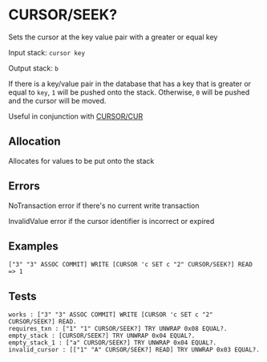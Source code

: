 # CURSOR/SEEK?

Sets the cursor at the key value pair with a greater or equal key

Input stack: `cursor key`

Output stack: `b`

If there is a key/value pair in the database that has a key
that is greater or equal to `key`, `1` will be pushed onto the stack.
Otherwise, `0` will be pushed and the cursor will be moved.

Useful in conjunction with [CURSOR/CUR](../QCURSOR/CUR.md)

## Allocation

Allocates for values to be put onto the stack

## Errors

NoTransaction error if there's no current write transaction

InvalidValue error if the cursor identifier is incorrect or expired

## Examples

```
["3" "3" ASSOC COMMIT] WRITE [CURSOR 'c SET c "2" CURSOR/SEEK?] READ => 1
```

## Tests

```test
works : ["3" "3" ASSOC COMMIT] WRITE [CURSOR 'c SET c "2" CURSOR/SEEK?] READ.
requires_txn : ["1" "1" CURSOR/SEEK?] TRY UNWRAP 0x08 EQUAL?.
empty_stack : [CURSOR/SEEK?] TRY UNWRAP 0x04 EQUAL?.
empty_stack_1 : ["a" CURSOR/SEEK?] TRY UNWRAP 0x04 EQUAL?.
invalid_cursor : [["1" "A" CURSOR/SEEK?] READ] TRY UNWRAP 0x03 EQUAL?.
```
